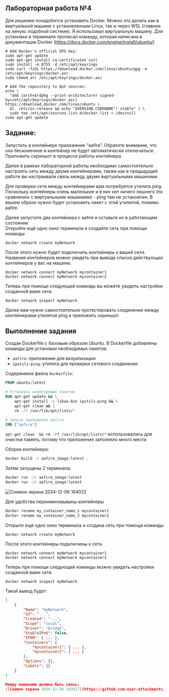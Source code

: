 ## Лабораторная работа №4

Для решения понадобится установить Docker. Можно это делать как в виртуальной машине с установленным Linux, так и через WSL (главное на линукс подобной системе). Я использовал виртуальную машину. Для установки в терминале прописал команду, которая написана в документации Docker (https://docs.docker.com/engine/install/ubuntu/)
```
# Add Docker's official GPG key:
sudo apt-get update
sudo apt-get install ca-certificates curl
sudo install -m 0755 -d /etc/apt/keyrings
sudo curl -fsSL https://download.docker.com/linux/ubuntu/gpg -o /etc/apt/keyrings/docker.asc
sudo chmod a+r /etc/apt/keyrings/docker.asc

# Add the repository to Apt sources:
echo \
  "deb [arch=$(dpkg --print-architecture) signed-by=/etc/apt/keyrings/docker.asc] https://download.docker.com/linux/ubuntu \
  $(. /etc/os-release && echo "$VERSION_CODENAME") stable" | \
  sudo tee /etc/apt/sources.list.d/docker.list > /dev/null
sudo apt-get update
```

## Задание:  
Запустить в контейнере приложение “aafire”. Обратите внимание, что оно бесконечное и контейнер не будет автоматически отключаться.  
Приложить скриншот в процессе работы контейнера.  

Далее в рамках лабораторной работы необходимо самостоятельно настроить сеть между двумя контейнерами, также как в предыдущей работе вы настраивали связь между двумя виртуальными машинами.  

Для проверки сети между контейнерами вам потребуется утилита ping. Поскольку контейнеры очень маленькие и в них нет ничего лишнего (по сравнению с виртуальными машинами) - ping там не установлен. В вашем образе нужно будет установить пакет с этой утилитой, помимо aafire.  

Далее запустите два контейнера с aafire и оставьте их в работающем состоянии.  
Откройте ещё одно окно терминала и создайте сеть при помощи команды 
```
docker network create myNetwork
```
После этого нужно будет подключить контейнеры к вашей сети. Названия контейнеров можно увидеть при выводе списка действующих контейнеров у вас на машине.
```
docker network connect myNetwork mycontainer1
docker network connect myNetwork mycontainer2
```
Теперь при помощи следующей команды вы можете увидеть настройки созданной вами сети.
```
docker network inspect myNetwork
```
Далее вам нужно самостоятельно протестировать соединение между контейнерами утилитой ping и приложить скриншот.

## Выполнение задания

Создан Dockerfile с базовым образом Ubuntu.
В Dockerfile добавлены команды для установки необходимых пакетов:
  - `aafire`: приложение для визуализации.
  - `iputils-ping`: утилита для проверки сетевого соединения.

Содержимое файла `Dockerfile`:
```dockerfile
FROM ubuntu:latest

# Установка необходимых пакетов
RUN apt-get update && \
    apt-get install -y libaa-bin iputils-ping && \
    apt-get clean && \
    rm -rf /var/lib/apt/lists/*

# Запуск приложения aafire
CMD ["aafire"]
```

`apt-get clean  && rm -rf /var/lib/apt/lists/*` использовались для очистки память, потому что приложение заполняло много места

Сборка контейнера:
```bash
docker build -t aafire_image:latest .
```

Затем запущены 2 терминала:
```bash
docker run -it aafire_image:latest
docker run -it aafire_image:latest
```

![Снимок экрана 2024-12-06 164022](https://github.com/user-attachments/assets/a1f9e169-0242-4230-8183-9e73c48f4ec3)

Для удобства переименовываны контейнеры
```bash
docker rename my_container_name_1 mycontainer1
docker rename my_container_name_2 mycontainer2
```

Открыто ещё одно окно терминала и создана сеть при помощи команды 
```
docker network create myNetwork
```
После этого контейнеры подключены к сети.
```
docker network connect myNetwork mycontainer1
docker network connect myNetwork mycontainer2
```
Теперь при помощи следующей команды можно увидеть настройки созданной вами сети.
```
docker network inspect myNetwork
```

Такой вывод будет:
```json
[
    {
        "Name": "myNetwork",
        "Id": "...",
        "Created": "...",
        "Scope": "local",
        "Driver": "bridge",
        "EnableIPv6": false,
        "IPAM": { ... },
        "Containers": {
            "mycontainer1": { ... },
            "mycontainer2": { ... }
        },
        "Options": {},
        "Labels": {}
    }
]

Между машинами должна быть связь:
![Снимок экрана 2024-12-26 183517](https://github.com/user-attachments/assets/e08073e4-56fb-4605-814d-e199560f9304)









